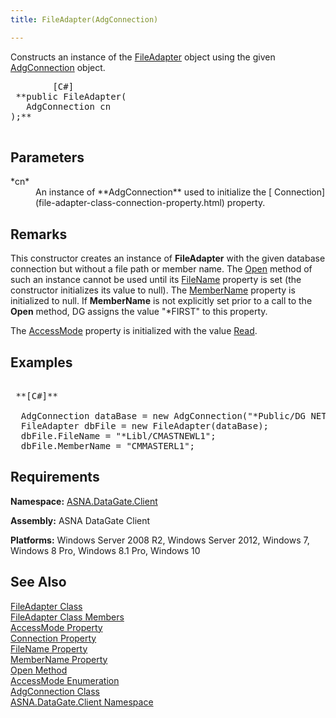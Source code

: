 ```yaml
---
title: FileAdapter(AdgConnection)

---
```


Constructs an instance of the [FileAdapter](file-adapter-class.html) object using the given [AdgConnection](adg-connection-class.html) object.
<pre class="prettyprint">        <span class="lang">[C#]</span>
 **public FileAdapter(
   AdgConnection cn
);** 
      </pre>

## Parameters

<dl>
        <dt>
 *cn* 
        </dt>
        <dd>An instance of **AdgConnection**  used to initialize the [
			Connection](file-adapter-class-connection-property.html) property.
					</dd>
</dl>

## Remarks

This constructor creates an instance of **FileAdapter** with the given database connection but without a file path or member name. The [Open](file-adapter-class-open-method.html) method of such an instance cannot be used until its [ FileName](file-adapter-class-file-name-property.html) property is set (the constructor initializes its value to null). The [MemberName](file-adapter-class-member-name-property.html) property is initialized to null. If **MemberName** is not explicitly set prior to a call to the **Open** method, DG assigns the value "*FIRST" to this property.

The [AccessMode](file-adapter-class-access-mode-property.html) property is initialized with the value [Read](access-mode-enumeration.html).
## Examples

<pre>        <span class="lang">
 **[C#]** 
        </span>
  AdgConnection dataBase = new AdgConnection("*Public/DG NET IBM i");
  FileAdapter dbFile = new FileAdapter(dataBase);
  dbFile.FileName = "*Libl/CMASTNEWL1";
  dbFile.MemberName = "CMMASTERL1";</pre>


## Requirements

**Namespace:** [ASNA.DataGate.Client](datagate-client-namespace.html) 

**Assembly:** ASNA DataGate Client

**Platforms:** Windows Server 2008 R2, Windows Server 2012, Windows 7, Windows 8 Pro, Windows 8.1 Pro, Windows 10
## See Also


[FileAdapter Class](file-adapter-class.html)
      <br />
[FileAdapter Class Members](file-adapter-members.html)
      <br />
[AccessMode Property](file-adapter-class-access-mode-property.html)
      <br />
[Connection Property](file-adapter-class-connection-property.html)
      <br />
[FileName Property](file-adapter-class-file-name-property.html)
      <br />
[MemberName Property](file-adapter-class-member-name-property.html)
      <br />
[Open Method](file-adapter-class-open-method.html)
      <br />
[AccessMode Enumeration](access-mode-enumeration.html)
      <br />
[AdgConnection Class](adg-connection-class.html)
      <br />
[ASNA.DataGate.Client Namespace](datagate-client-namespace.html)

